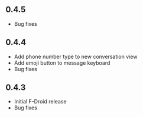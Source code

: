 ## 0.4.5 ##

* Bug fixes

## 0.4.4 ##

* Add phone number type to new conversation view
* Add emoji button to message keyboard
* Bug fixes

## 0.4.3 ##

* Initial F-Droid release
* Bug fixes
